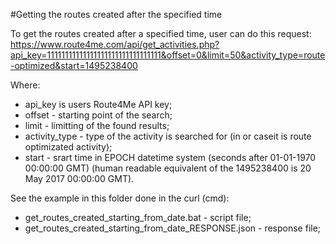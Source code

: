 #Getting the routes created after the specified time

To get the routes created after a specified time, user can do this request:
https://www.route4me.com/api/get_activities.php?api_key=11111111111111111111111111111111&offset=0&limit=50&activity_type=route-optimized&start=1495238400

Where:
- api_key is users Route4Me API key;
- offset - starting point of the search;
- limit - limitting of the found results;
- activity_type - type of the activity is searched for (in or caseit is route optimizated activity);
- start - srart time in EPOCH datetime system (seconds after 01-01-1970 00:00:00 GMT) (human readable equivalent of the 1495238400 is 20 May 2017 00:00:00 GMT).

See the example in this folder done in the curl (cmd):
- get_routes_created_starting_from_date.bat - script file;
- get_routes_created_starting_from_date_RESPONSE.json - response file;